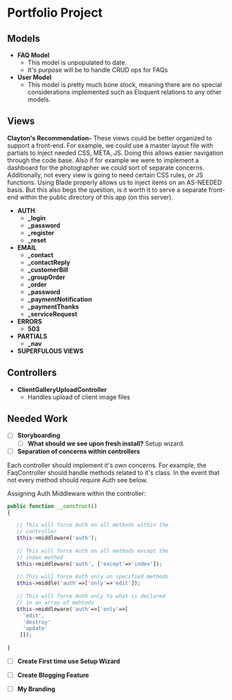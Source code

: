 # Portfolio Project

## Models
- **FAQ Model**
    - This model is unpopulated to date.
    - It's purpose will be to handle CRUD ops for FAQs
- **User Model**
    - This model is pretty much bone stock, meaning there are no special considerations implemented such as Eloquent relations to any other models.

## Views
**Clayton's Recommendation-** These views could be better organized to support a front-end. For example, we could use a master layout file with partials to inject needed CSS, META, JS. Doing this allows easier navigation through the code base. Also if for example we were to implement a dashboard for the photographer we could sort of separate concerns. Additionally, not every view is going to need certain CSS rules, or JS functions. Using Blade properly allows us to inject items on an AS-NEEDED basis. But this also begs the question, is it worth it to serve a separate front-end within the public directory of this app (on this server).

- **AUTH**
  - **_login**
  - **_password**
  - **_register**
  - **_reset**
- **EMAIL**
  - **_contact**
  - **_contactReply**
  - **_customerBill**
  - **_groupOrder**
  - **_order**
  - **_password**
  - **_paymentNotification**
  - **_paymentThanks**
  - **_serviceRequest**
- **ERRORS**
  - **503**
- **PARTIALS**
  - **_nav**
- **SUPERFULOUS VIEWS** 

## Controllers

- **ClientGalleryUploadController**
    - Handles upload of client image files
    
    
    
## Needed Work
- [ ] **Storyboarding**
    - [ ] **What should we see upon fresh install?** Setup wizard.

- [ ] **Separation of concerns within controllers**

Each controller should implement it's own concerns. For example, the FaqController should handle methods related to it's class. In the event that not every method should require Auth see below.

Assigning Auth Middleware within the controller:

```php
public function __construct()
{

   // This will force Auth on all methods within the 
   // controller
   $this->middleware('auth');
   
   // This will force Auth on all methods except the
   // index method
   $this->middleware('auth', ['except'=>'index']);
   
   // This will force Auth only on specified methods
   $this->middle('auth'=>['only'=>'edit']);
   
   // This will force Auth only to what is declared 
   // in an array of mehtods
   $this->middleware('auth'=>['only'=>[
     'edit',
     'destroy'
     'update'
    ]]);
   
}
```
   
- [ ] **Create First time use Setup Wizard**
   
- [ ] **Create Blogging Feature**
   
- [ ] **My Branding**
